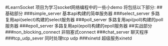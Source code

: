 #LearnSocket
项目为学习socket网络编程中的一些小demo
将包括以下部分:
##基础部分
###simple_server
基本api构建的简单服务器
###select_server
多路复用api(select)构建的select服务器
###poll_server
多路复用api(poll)构建的poll服务器
###epoll_server
多路复用api(epoll)构建的epoll服务器
##实战部分
###non_blocking_connect
非阻塞式connect
###chat_server
聊天程序
###tcp_udp_sever
同时处理tcp udp
###xinetd
超级服务xinetd

